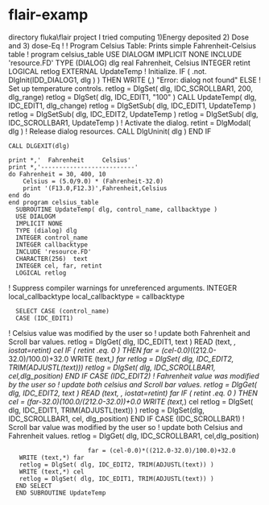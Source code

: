 # flair-examp
directory fluka\flair project
I tried computing 1)Energy deposited 2) Dose and 3) dose-Eq
!
! Program Celsius Table: Prints simple Fahrenheit-Celsius table
!
	program celsius_table
      USE DIALOGM
      IMPLICIT NONE
      INCLUDE 'resource.FD'
      TYPE (DIALOG)  dlg
	real           Fahrenheit, Celsius
	INTEGER        retint
	LOGICAL        retlog
	EXTERNAL       UpdateTemp 
! Initialize.
      IF ( .not. DlgInit(IDD_DIALOG1, dlg ) ) THEN
       WRITE (*,*) "Error: dialog not found"
      ELSE
! Set up temperature controls.
      retlog = DlgSet( dlg, IDC_SCROLLBAR1, 200, dlg_range)
      retlog = DlgSet( dlg, IDC_EDIT1, "100" )
      CALL UpdateTemp( dlg, IDC_EDIT1, dlg_change)
      retlog = DlgSetSub( dlg, IDC_EDIT1, UpdateTemp )
      retlog = DlgSetSub( dlg, IDC_EDIT2, UpdateTemp )
      retlog = DlgSetSub( dlg, IDC_SCROLLBAR1, UpdateTemp )
!  Activate the dialog.
      retint = DlgModal( dlg )
!  Release dialog resources.
      CALL DlgUninit( dlg )
      END IF 

	CALL DLGEXIT(dlg)

	print *,'  Fahrenheit     Celsius'	
	print *,'--------------------------'
	do Fahrenheit = 30, 400, 10
		Celsius = (5.0/9.0) * (Fahrenheit-32.0)
		print '(F13.0,F12.3)',Fahrenheit,Celsius
	end do
	end	program celsius_table
      SUBROUTINE UpdateTemp( dlg, control_name, callbacktype )
      USE DIALOGM
      IMPLICIT NONE
      TYPE (dialog) dlg
      INTEGER control_name
      INTEGER callbacktype
      INCLUDE 'resource.FD'
      CHARACTER(256)  text
      INTEGER cel, far, retint
      LOGICAL retlog
! Suppress compiler warnings for unreferenced arguments.
      INTEGER local_callbacktype
      local_callbacktype = callbacktype

      SELECT CASE (control_name)
      CASE (IDC_EDIT1)
! Celsius value was modified by the user so 
! update both Fahrenheit and Scroll bar values.
      retlog = DlgGet( dlg, IDC_EDIT1, text )
      READ (text, *, iostat=retint) cel
      IF ( retint .eq. 0 ) THEN
           far = (cel-0.0)*((212.0-32.0)/100.0)+32.0
           WRITE (text,*) far
      retlog = DlgSet( dlg, IDC_EDIT2, TRIM(ADJUSTL(text)))
      retlog = DlgSet( dlg, IDC_SCROLLBAR1, cel,dlg_position)
      END IF
      CASE (IDC_EDIT2)
! Fahrenheit value was modified by the user so 
! update both celsius and Scroll bar values.
        retlog = DlgGet( dlg, IDC_EDIT2, text )
        READ (text, *, iostat=retint) far
      IF ( retint .eq. 0 ) THEN
           cel = (far-32.0)*(100.0/(212.0-32.0))+0.0
           WRITE (text,*) cel
           retlog = DlgSet( dlg, IDC_EDIT1, TRIM(ADJUSTL(text)) )
      retlog = DlgSet(dlg, IDC_SCROLLBAR1, cel, dlg_position)
      END IF
      CASE (IDC_SCROLLBAR1)
! Scroll bar value was modified by the user so 
! update both Celsius and Fahrenheit values.
      retlog = DlgGet( dlg, IDC_SCROLLBAR1, cel,dlg_position)

                          far = (cel-0.0)*((212.0-32.0)/100.0)+32.0
       WRITE (text,*) far
       retlog = DlgSet( dlg, IDC_EDIT2, TRIM(ADJUSTL(text)) )
       WRITE (text,*) cel
       retlog = DlgSet( dlg, IDC_EDIT1, TRIM(ADJUSTL(text)) )
      END SELECT
      END SUBROUTINE UpdateTemp
